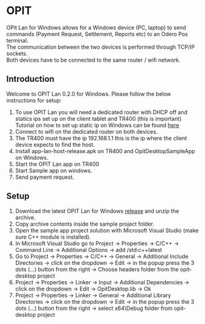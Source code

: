 # OPIT

OPit Lan for Windows allows for a Windows device (PC, laptop) to send commands (Payment Request, Settlement, Reports etc) to an Odero Pos terminal.<br/>
The communication between the two devices is performed through TCP/IP sockets.<br/>
Both devices have to be connected to the same router / wifi network.

## Introduction

Welcome to OPIT Lan 0.2.0 for Windows. Please follow the below instructions for setup:<br/>
1. To use OPIT Lan you will need a dedicated router with DHCP off and statics ips set up on the client tablet and TR400 (this is important)<br/>
Tutorial on how to set up static ip on Windows can be found [here](https://pureinfotech.com/set-static-ip-address-windows-10)<br/>
2. Connect to wifi on the dedicated router on both devices.<br/>
3. The TR400 must have the ip 192.168.1.1 this is the ip where the client device expects to find the host.<br/>
4. Install app-lan-host-release.apk on TR400 and OpitDesktopSampleApp on Windows.<br/>
5. Start the OPIT Lan app on TR400<br/>
6. Start Sample app on windows.<br/>
7. Send payment request.

## Setup

1. Download the latest OPIT Lan for Windows [release](https://github.com/OderoPos/opit-lan-windows/releases) and unzip the archive.<br/>
2. Copy archive contents inside the sample project folder.<br/>
3. Open the sample app project solution with Microsoft Visual Studio (make sure C++ module is installed).<br/>
4. In Microsoft Visual Studio go to Project -> Properties -> C/C++ -> Command Line -> Additional Options -> add /std:c++latest<br/>
5. Go to Project -> Properties -> C/C++ -> General -> Additional Include Directories -> click on the dropdown -> Edit -> 
in the popup press the 3 dots (...) button from the right -> Choose headers folder from the opit-desktop project<br/>
6. Project -> Properties -> Linker -> Input -> Additional Dependencies -> click on the dropdown -> 
Edit -> OpitDesktop.lib -> Ok<br/>
7. Project -> Properties -> Linker -> General -> Additional Library Directories -> click on the dropdown -> Edit -> 
in the popup press the 3 dots (...) button from the right -> select x64\Debug folder from opit-desktop project